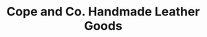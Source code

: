 ---
title: "Cope and Co. Handmade Leather Goods"
url: /wiscasset/cope-and-co-handmade-leather-goods/
shop: leather
---